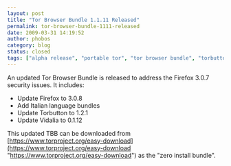 ```yaml
---
layout: post
title: "Tor Browser Bundle 1.1.11 Released"
permalink: tor-browser-bundle-1111-released
date: 2009-03-31 14:19:52
author: phobos
category: blog
status: closed
tags: ["alpha release", "portable tor", "tor browser bundle", "torbutton", "vidalia"]
---
```


An updated Tor Browser Bundle is released to address the Firefox 3.0.7 security issues. It includes:

-   Update Firefox to 3.0.8
-   Add Italian language bundles
-   Update Torbutton to 1.2.1
-   Update Vidalia to 0.1.12

This updated TBB can be downloaded from [https://www.torproject.org/easy-download](https://www.torproject.org/easy-download "https://www.torproject.org/easy-download") as the "zero install bundle".
